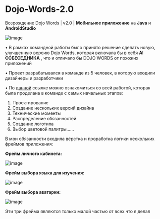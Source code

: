 # Dojo-Words-2.0
 Возрождение Dojo Words |  v2.0 | **Мобильное приложение** на **Java** и **AndroidStudio**

![image](https://github.com/HAR4A/Dojo-Words-2.0/assets/150113486/b3af085f-6022-48e4-b584-5622b405c4ca)

 • В рамках командной работы было принято решение сделать новую, улучшенную версию Dojo Words, которая включала бы в себя **AI СОБЕСЕДНИКА** , что и отличало бы DOJO WORDS от похожих приложений
 
 • Проект разрабатывался в команде из 5 человек, в которую входили дизайнеры и разработчики
 
 • По [данной](https://www.figma.com/file/08qPSFN9P8WHyxOBxDYQFZ/Dojo.Words?type=whiteboard&node-id=0%3A1&t=wj2Ir0KHqfYkDS5Y-1) ссылке можно ознакомиться со всей работой, которая была проделана в команде с самых начальных этапов:
1. Проектирование
2. Создание нескольких версий дизайна
3. Технические моменты
4. Распределение обязанностей
5. Создание логотипа
6. Выбор цветовой палитры......

В мои обязанности входила вёрстка и проработка логики нескольких фреймов приложения:

**Фрейм личного кабинета:**

![image](https://github.com/HAR4A/Dojo-Words-2.0/assets/150113486/8b850add-0467-4f64-b1ad-0c0bacd8f6a2)


**Фрейм выбора языка для изучения:**

![image](https://github.com/HAR4A/Dojo-Words-2.0/assets/150113486/aa7353b9-53d5-41e9-9322-fc66ae13d04b)


**Фрейм выбора аватарки:**

![image](https://github.com/HAR4A/Dojo-Words-2.0/assets/150113486/3d44a01a-b3c2-4e85-a887-aed6b7bd3780)


Эти три фрейма являются только малой частью от всех что я делал
